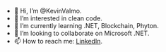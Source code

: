 - 👋 Hi, I’m @KevinValmo.
- 👀 I’m interested in clean code.
- 🌱 I’m currently learning .NET, Blockchain, Phyton.
- 💞️ I’m looking to collaborate on Microsoft .NET.
- 📫 How to reach me: [LinkedIn](https://www.linkedin.com/in/kevinvalmorbida/).
